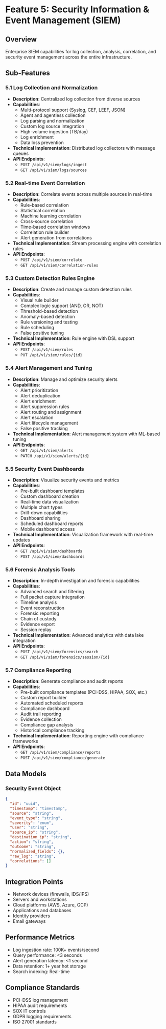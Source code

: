 # Feature 5: Security Information & Event Management (SIEM)

## Overview
Enterprise SIEM capabilities for log collection, analysis, correlation, and security event management across the entire infrastructure.

## Sub-Features

### 5.1 Log Collection and Normalization
- **Description**: Centralized log collection from diverse sources
- **Capabilities**:
  - Multi-protocol support (Syslog, CEF, LEEF, JSON)
  - Agent and agentless collection
  - Log parsing and normalization
  - Custom log source integration
  - High-volume ingestion (TB/day)
  - Log enrichment
  - Data loss prevention
- **Technical Implementation**: Distributed log collectors with message queues
- **API Endpoints**: 
  - `POST /api/v1/siem/logs/ingest`
  - `GET /api/v1/siem/logs/sources`

### 5.2 Real-time Event Correlation
- **Description**: Correlate events across multiple sources in real-time
- **Capabilities**:
  - Rule-based correlation
  - Statistical correlation
  - Machine learning correlation
  - Cross-source correlation
  - Time-based correlation windows
  - Correlation rule builder
  - Alert generation from correlations
- **Technical Implementation**: Stream processing engine with correlation rules
- **API Endpoints**: 
  - `POST /api/v1/siem/correlate`
  - `GET /api/v1/siem/correlation-rules`

### 5.3 Custom Detection Rules Engine
- **Description**: Create and manage custom detection rules
- **Capabilities**:
  - Visual rule builder
  - Complex logic support (AND, OR, NOT)
  - Threshold-based detection
  - Anomaly-based detection
  - Rule versioning and testing
  - Rule scheduling
  - False positive tuning
- **Technical Implementation**: Rule engine with DSL support
- **API Endpoints**: 
  - `POST /api/v1/siem/rules`
  - `PUT /api/v1/siem/rules/{id}`

### 5.4 Alert Management and Tuning
- **Description**: Manage and optimize security alerts
- **Capabilities**:
  - Alert prioritization
  - Alert deduplication
  - Alert enrichment
  - Alert suppression rules
  - Alert routing and assignment
  - Alert escalation
  - Alert lifecycle management
  - False positive tracking
- **Technical Implementation**: Alert management system with ML-based tuning
- **API Endpoints**: 
  - `GET /api/v1/siem/alerts`
  - `PATCH /api/v1/siem/alerts/{id}`

### 5.5 Security Event Dashboards
- **Description**: Visualize security events and metrics
- **Capabilities**:
  - Pre-built dashboard templates
  - Custom dashboard creation
  - Real-time data visualization
  - Multiple chart types
  - Drill-down capabilities
  - Dashboard sharing
  - Scheduled dashboard reports
  - Mobile dashboard access
- **Technical Implementation**: Visualization framework with real-time updates
- **API Endpoints**: 
  - `GET /api/v1/siem/dashboards`
  - `POST /api/v1/siem/dashboards`

### 5.6 Forensic Analysis Tools
- **Description**: In-depth investigation and forensic capabilities
- **Capabilities**:
  - Advanced search and filtering
  - Full packet capture integration
  - Timeline analysis
  - Event reconstruction
  - Forensic reporting
  - Chain of custody
  - Evidence export
  - Session replay
- **Technical Implementation**: Advanced analytics with data lake integration
- **API Endpoints**: 
  - `POST /api/v1/siem/forensics/search`
  - `GET /api/v1/siem/forensics/session/{id}`

### 5.7 Compliance Reporting
- **Description**: Generate compliance and audit reports
- **Capabilities**:
  - Pre-built compliance templates (PCI-DSS, HIPAA, SOX, etc.)
  - Custom report builder
  - Automated scheduled reports
  - Compliance dashboard
  - Audit trail reporting
  - Evidence collection
  - Compliance gap analysis
  - Historical compliance tracking
- **Technical Implementation**: Reporting engine with compliance frameworks
- **API Endpoints**: 
  - `GET /api/v1/siem/compliance/reports`
  - `POST /api/v1/siem/compliance/generate`

## Data Models

### Security Event Object
```json
{
  "id": "uuid",
  "timestamp": "timestamp",
  "source": "string",
  "event_type": "string",
  "severity": "enum",
  "user": "string",
  "source_ip": "string",
  "destination_ip": "string",
  "action": "string",
  "outcome": "string",
  "normalized_fields": {},
  "raw_log": "string",
  "correlations": []
}
```

## Integration Points
- Network devices (firewalls, IDS/IPS)
- Servers and workstations
- Cloud platforms (AWS, Azure, GCP)
- Applications and databases
- Identity providers
- Email gateways

## Performance Metrics
- Log ingestion rate: 100K+ events/second
- Query performance: <3 seconds
- Alert generation latency: <1 second
- Data retention: 1+ year hot storage
- Search indexing: Real-time

## Compliance Standards
- PCI-DSS log management
- HIPAA audit requirements
- SOX IT controls
- GDPR logging requirements
- ISO 27001 standards
